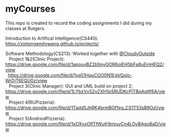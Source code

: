 # myCourses
This repo is created to record the coding assignments I did during my classes at Rutgers.

Introduction to Artifical Intelligence(CS440): https://xintongemilywang.github.io/projects/


Software Methodology(CS213): Worked together with  <a href="https://github.com/CloudyOutside"> @CloudyOutside</a> <br/>
&ensp; Project 1&2(Clinic Project): https://drive.google.com/file/d/1apouvBZ2b1mvGOR6oiEHSbFa8uEmHEQ2/view <br/> 
&nbsp; https://drive.google.com/file/d/1yq51HquCGO0N1EgVQxIo-WrDjT6EQU0z/view <br/>
&ensp; Project 3(Clinic Manager): GUI and UML build on project 2; https://drive.google.com/file/d/1LYbzVvS2vZXH1pSRUDKcPiTBqAqItf6A/view <br/>
&ensp; Project 4(RUPizzeria): https://drive.google.com/file/d/1Tadd5JhRK4brmBOf1xg_CS1T53sB9Ozl/view <br/>
&ensp; Project 5(AndriodPizzeria): https://drive.google.com/file/d/1xOXyxOflTfWufr9mjuyCn4LOvBAgo8qD/view <br/>
